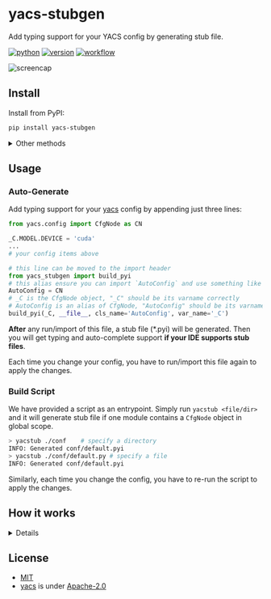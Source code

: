 # yacs-stubgen

Add typing support for your YACS config by generating stub file.

[![python](https://img.shields.io/pypi/pyversions/yacs-stubgen?logo=python&logoColor=white)][home]
[![version](https://img.shields.io/pypi/v/yacs-stubgen?logo=python)][pypi]
[![workflow](https://github.com/JamzumSum/yacs-stubgen/actions/workflows/test-pub.yml/badge.svg)](https://github.com/JamzumSum/yacs-stubgen/actions/workflows/test-pub.yml)

![screencap](assets/screencap.gif)

## Install

Install from PyPI:

```sh
pip install yacs-stubgen
```

<details>

<summary>Other methods</summary>

Install from this repo directly:

```sh
pip install git+https://github.com/JamzumSum/yacs-stubgen.git
```

Or you can download from our GitHub release and install package manually.

</details>

## Usage

### Auto-Generate

Add typing support for your [yacs][yacs] config by appending just three lines:

```py
from yacs.config import CfgNode as CN

_C.MODEL.DEVICE = 'cuda'
...
# your config items above

# this line can be moved to the import header
from yacs_stubgen import build_pyi
# this alias ensure you can import `AutoConfig` and use something like `isinstance`
AutoConfig = CN
# _C is the CfgNode object, "_C" should be its varname correctly
# AutoConfig is an alias of CfgNode, "AutoConfig" should be its varname correctly
build_pyi(_C, __file__, cls_name='AutoConfig', var_name='_C')
```

**After** any run/import of this file, a stub file (*.pyi) will be generated.
Then you will get typing and auto-complete support **if your IDE supports stub files**.

Each time you change your config, you have to run/import this file again to apply the changes.

### Build Script

We have provided a script as an entrypoint. Simply run `yacstub <file/dir>` and it
will generate stub file if one module contains a `CfgNode` object in global scope.

```sh
> yacstub ./conf    # specify a directory
INFO: Generated conf/default.pyi
> yacstub ./conf/default.py # specify a file
INFO: Generated conf/default.pyi
```

Similarly, each time you change the config, you have to re-run the script to apply the changes.

## How it works

<details>

**Stub files take precedence** in the case of both `filename.py` and `filename.pyi` exists.
Once you pass in the config node, we will iterate over it and generate a stub file then save
it as `filename.pyi` (that's why a path is required). Now supporting IDE will detect the stub
file and is able to type-check and intellisense your code.

However, the stub file does nothing with actual code executing. If you import the generated
class (default as "AutoConfig"), an `ImportError` will be raised. This time you can add a variable
(aka. type alias) refers to `CfgNode` in the `*.py` file. We will override the type of this alias
to our generated class ("AutoConfig") in the stub file. Thus you can import the "AutoConfig"
normally and intuitively, while the type alias is treated as "AutoConfig" by IDE but is actually a `CfgNode` type.

</details>

## License

- [MIT](LICENSE)
- [yacs][yacs] is under [Apache-2.0](https://github.com/rbgirshick/yacs/LICENSE)

[yacs]: https://github.com/rbgirshick/yacs
[home]: https://github.com/JamzumSum/yacs-stubgen
[pypi]: https://pypi.org/project/yacs-stubgen
